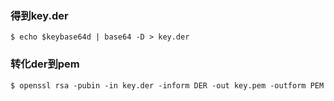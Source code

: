 ### 得到key.der

```shell
$ echo $keybase64d | base64 -D > key.der
```

### 转化der到pem

```shell
$ openssl rsa -pubin -in key.der -inform DER -out key.pem -outform PEM
```


